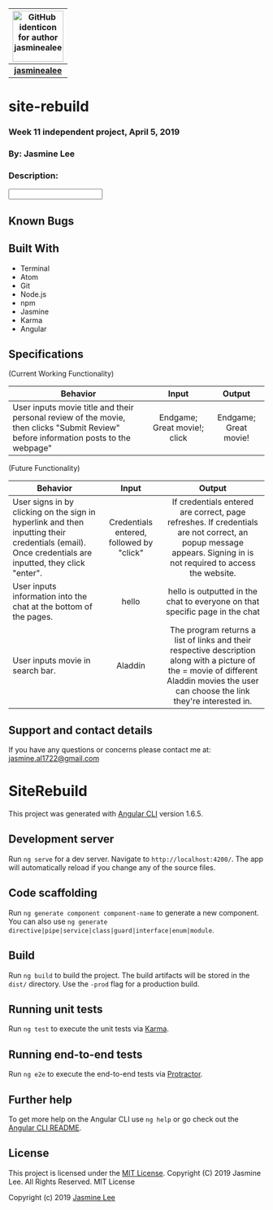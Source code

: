 |<img src="https://github.com/identicons/jasminealee.png" width=100 alt="GitHub identicon for author jasminealee">|
|:-----:|
| [**jasminealee**](https://github.com/jasminealee ) |

# site-rebuild
### Week 11 independent project, April 5, 2019
### By: Jasmine Lee

### Description:
<input info>


## Known Bugs


## Built With

* Terminal
* Atom
* Git
* Node.js
* npm
* Jasmine
* Karma
* Angular


## Specifications

(Current Working Functionality)

| Behavior | Input | Output |
|----------|:-----:|:------:|
|User inputs movie title and their personal review of the movie, then clicks "Submit Review" before information posts to the webpage" | Endgame; Great movie!; click| Endgame; Great movie! |

(Future Functionality)

| Behavior | Input | Output |
|----------|:-----:|:------:|
|User signs in by clicking on the sign in hyperlink and then inputting their credentials (email). Once credentials are inputted, they click "enter". | Credentials entered, followed by "click" | If credentials entered are correct, page refreshes. If credentials are not correct, an popup message appears. Signing in is not required to access the website.|
|User inputs information into the chat at the bottom of the pages. | hello | hello is outputted in the chat to everyone on that specific page in the chat |
|User inputs movie in search bar. | Aladdin | The program returns a list of links and their respective description along with a picture of the = movie of different Aladdin movies the user can choose the link they're interested in. | click link | Webpage redirects user to the clicked movie review page. |



## Support and contact details
If you have any questions or concerns please contact me at: [jasmine.al1722@gmail.com](mailto:jasmine.al1722@gmail.com)

# SiteRebuild

This project was generated with [Angular CLI](https://github.com/angular/angular-cli) version 1.6.5.

## Development server

Run `ng serve` for a dev server. Navigate to `http://localhost:4200/`. The app will automatically reload if you change any of the source files.

## Code scaffolding

Run `ng generate component component-name` to generate a new component. You can also use `ng generate directive|pipe|service|class|guard|interface|enum|module`.

## Build

Run `ng build` to build the project. The build artifacts will be stored in the `dist/` directory. Use the `-prod` flag for a production build.

## Running unit tests

Run `ng test` to execute the unit tests via [Karma](https://karma-runner.github.io).

## Running end-to-end tests

Run `ng e2e` to execute the end-to-end tests via [Protractor](http://www.protractortest.org/).

## Further help

To get more help on the Angular CLI use `ng help` or go check out the [Angular CLI README](https://github.com/angular/angular-cli/blob/master/README.md).

## License

This project is licensed under the [MIT License](https://opensource.org/licenses/MIT). Copyright (C) 2019 Jasmine Lee. All Rights Reserved. MIT License

Copyright (c) 2019 [Jasmine Lee](https://github.com/jasminealee)
